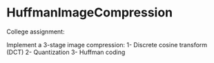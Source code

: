 # HuffmanImageCompression

College assignment:

Implement a 3-stage image compression:
1- Discrete cosine transform (DCT)
2- Quantization
3- Huffman coding
